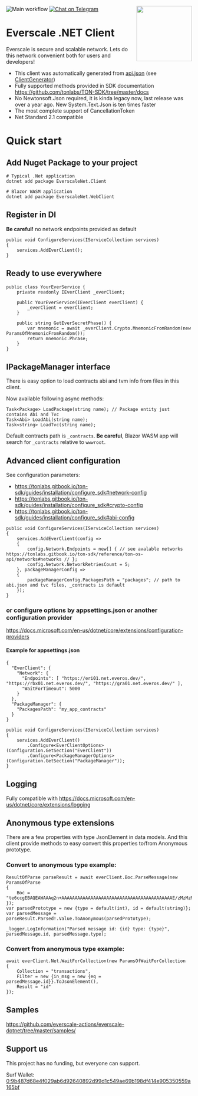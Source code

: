 ![Main workflow](https://github.com/everscale-actions/everscale-dotnet/workflows/Main%20workflow/badge.svg)
[![Chat on Telegram](https://img.shields.io/badge/chat-on%20telegram-9cf.svg)](https://t.me/everscale_actions_chat)
[<img src="https://avatars3.githubusercontent.com/u/67861283?s=150&u=4536b61595a1b422604fab8a7012092d891278f6&v=4" align="right" width="150">](https://freeton.org/)

# Everscale .NET Client 


Everscale is secure and scalable network. Lets do this network convenient both for users and developers!

- This client was automatically generated from [api.json](https://github.com/tonlabs/TON-SDK/blob/master/tools/api.json) (see [ClientGenerator](https://github.com/everscale-actions/everscale-dotnet/tree/master/tools/EverscaleNet.ClientGenerator)) 
- Fully supported methods provided in SDK documentation https://github.com/tonlabs/TON-SDK/tree/master/docs
- No Newtonsoft.Json required, it is kinda legacy now, last release was over a year ago. New System.Text.Json is ten times faster
- The most complete support of CancellationToken
- Net Standard 2.1 compatible


# Quick start 

## Add Nuget Package to your project

```shell
# Typical .Net application
dotnet add package EverscaleNet.Client

# Blazor WASM application
dotnet add package EverscaleNet.WebClient
```

## Register in DI  
**Be careful!** no network endpoints provided as default

```
public void ConfigureServices(IServiceCollection services)
{
    services.AddEverClient();
}
```

## Ready to use everywhere 

```
public class YourEverService {
    private readonly IEverClient _everClient;

    public YourEverService(IEverClient everClient) {
        _everClient = everClient;
    }
    
    public string GetEverSecretPhase() {
        var mnemonic = await _everClient.Crypto.MnemonicFromRandom(new ParamsOfMnemonicFromRandom());
        return mnemonic.Phrase;
    }
}
```

## IPackageManager interface

There is easy option to load contracts abi and tvm info from files in this client.

Now available following async methods:

```
Task<Package> LoadPackage(string name); // Package entity just contains Abi and Tvc
Task<Abi> LoadAbi(string name);
Task<string> LoadTvc(string name);
```

Default contracts path is `_contracts`. **Be careful**, Blazor WASM app will search for `_contracts` relative to `wwwroot`. 

## Advanced client configuration

See configuration parameters:

* https://tonlabs.gitbook.io/ton-sdk/guides/installation/configure_sdk#network-config
* https://tonlabs.gitbook.io/ton-sdk/guides/installation/configure_sdk#crypto-config
* https://tonlabs.gitbook.io/ton-sdk/guides/installation/configure_sdk#abi-config

```
public void ConfigureServices(IServiceCollection services)
{
    services.AddEverClient(config =>
    {
        config.Network.Endpoints = new[] { // see avalable networks https://tonlabs.gitbook.io/ton-sdk/reference/ton-os-api/networks#networks // };
        config.Network.NetworkRetriesCount = 5;
    }, packageManagerConfig =>
    {
        packageManagerConfig.PackagesPath = "packages"; // path to abi.json and tvc files, _contracts is default
    });  
}
```

### or configure options by appsettings.json or another configuration provider

https://docs.microsoft.com/en-us/dotnet/core/extensions/configuration-providers

#### Example for appsettings.json

```
{
  "EverClient": {
    "Network": {
      "Endpoints": [ "https://eri01.net.everos.dev/", "https://rbx01.net.everos.dev/", "https://gra01.net.everos.dev/" ],
      "WaitForTimeout": 5000
    }
  },
  "PackageManager": {
    "PackagesPath": "my_app_contracts"
  }
}
```

```
public void ConfigureServices(IServiceCollection services)
{
    services.AddEverClient()        
        .Configure<EverClientOptions>(Configuration.GetSection("EverClient"))
        .Configure<PackageManagerOptions>(Configuration.GetSection("PackageManager"));
}
```

## Logging

Fully compatible with https://docs.microsoft.com/en-us/dotnet/core/extensions/logging 

## Anonymous type extensions

There are a few properties with type JsonElement in data models. 
And this client provide methods to easy convert this properties to/from Anonymous prototype.

### Convert to anonymous type example:

```
ResultOfParse parseResult = await everClient.Boc.ParseMessage(new ParamsOfParse
{
    Boc = "te6ccgEBAQEAWAAAq2n+AAAAAAAAAAAAAAAAAAAAAAAAAAAAAAAAAAAAAAAAAAE/zMzMzMzMzMzMzMzMzMzMzMzMzMzMzMzMzMzMzMzMzMzSsG8DgAAAAAjuOu9NAL7BxYpA"
});
var parsedPrototype = new {type = default(int), id = default(string)};
var parsedMessage = parseResult.Parsed!.Value.ToAnonymous(parsedPrototype);

_logger.LogInformation("Parsed message id: {id} type: {type}", parsedMessage.id, parsedMessage.type);
```

### Convert from anonymous type example:

```
await everClient.Net.WaitForCollection(new ParamsOfWaitForCollection
{
    Collection = "transactions",
    Filter = new {in_msg = new {eq = parsedMessage.id}}.ToJsonElement(),
    Result = "id"
});
```

## Samples

https://github.com/everscale-actions/everscale-dotnet/tree/master/samples/

## Support us

This project has no funding, but everyone can support.

Surf Wallet: [0:9b487d68e4f029ab6d92640892d99d1c549ae69b198df414e905350559a165bf](https://uri.ever.surf/surf/0:9b487d68e4f029ab6d92640892d99d1c549ae69b198df414e905350559a165bf)
